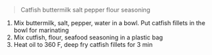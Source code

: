 > Catfish buttermilk salt pepper flour seasoning

1. Mix buttermilk, salt, pepper, water in a bowl. Put catfish fillets in the bowl for marinating
2. Mix cutfish, flour, seafood seasoning in a plastic bag
3. Heat oil to 360 F, deep fry catfish fillets for 3 min